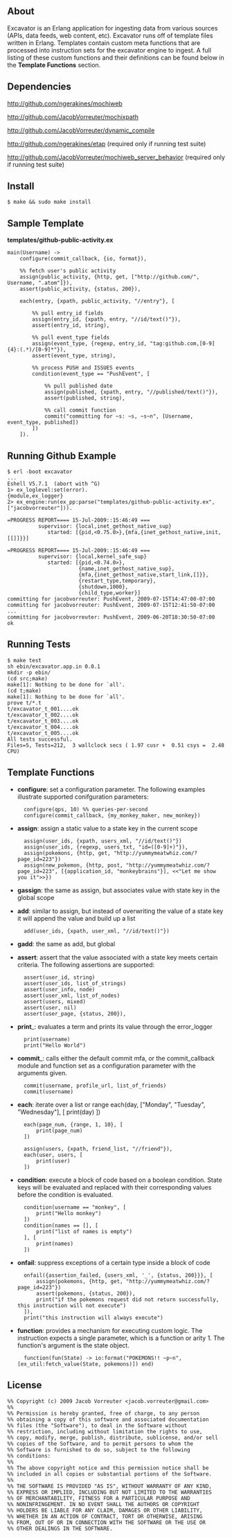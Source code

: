 ## About
Excavator is an Erlang application for ingesting data from various sources (APIs, data feeds, web content, etc). Excavator runs off of template files written in Erlang. Templates contain custom meta functions that are processed into instruction sets for the excavator engine to ingest. A full listing of these custom functions and their definitions can be found below in the __Template Functions__ section.

## Dependencies

<http://github.com/ngerakines/mochiweb>

<http://github.com/JacobVorreuter/mochixpath>

<http://github.com/JacobVorreuter/dynamic_compile>

<http://github.com/ngerakines/etap> (required only if running test suite)

<http://github.com/JacobVorreuter/mochiweb_server_behavior> (required only if running test suite)

## Install

	$ make && sudo make install
	
## Sample Template

__templates/github-public-activity.ex__

	main(Username) ->
	    configure(commit_callback, {io, format}),

	    %% fetch user's public activity
	    assign(public_activity, {http, get, ["http://github.com/", Username, ".atom"]}),
	    assert(public_activity, {status, 200}),

	    each(entry, {xpath, public_activity, "//entry"}, [

	        %% pull entry_id fields
	        assign(entry_id, {xpath, entry, "//id/text()"}),
	        assert(entry_id, string),
    
	        %% pull event_type fields
	        assign(event_type, {regexp, entry_id, "tag:github.com,[0-9]{4}:(.*)/[0-9]*"}),
	        assert(event_type, string),

	        %% process PUSH and ISSUES events
	        condition(event_type == "PushEvent", [
    
	            %% pull published date
	            assign(published, {xpath, entry, "//published/text()"}),
	            assert(published, string),
                
	            %% call commit function
	            commit("committing for ~s: ~s, ~s~n", [Username, event_type, published])
	        ])
	    ]).
	
## Running Github Example

	$ erl -boot excavator
	...
	Eshell V5.7.1  (abort with ^G)
	1> ex_loglevel:set(error).
	{module,ex_logger}
	2> ex_engine:run(ex_pp:parse("templates/github-public-activity.ex", ["jacobvorreuter"])).
	
	=PROGRESS REPORT==== 15-Jul-2009::15:46:49 ===
	          supervisor: {local,inet_gethost_native_sup}
	             started: [{pid,<0.75.0>},{mfa,{inet_gethost_native,init,[[]]}}]

	=PROGRESS REPORT==== 15-Jul-2009::15:46:49 ===
	          supervisor: {local,kernel_safe_sup}
	             started: [{pid,<0.74.0>},
	                       {name,inet_gethost_native_sup},
	                       {mfa,{inet_gethost_native,start_link,[]}},
	                       {restart_type,temporary},
	                       {shutdown,1000},
	                       {child_type,worker}]
	committing for jacobvorreuter: PushEvent, 2009-07-15T14:47:00-07:00
	committing for jacobvorreuter: PushEvent, 2009-07-15T12:41:50-07:00
	...
	committing for jacobvorreuter: PushEvent, 2009-06-20T18:30:50-07:00
	ok
	
## Running Tests

	$ make test
	sh ebin/excavator.app.in 0.0.1
	mkdir -p ebin/
	(cd src;make)
	make[1]: Nothing to be done for `all'.
	(cd t;make)
	make[1]: Nothing to be done for `all'.
	prove t/*.t
	t/excavator_t_001....ok                                                      
	t/excavator_t_002....ok                                                      
	t/excavator_t_003....ok                                                      
	t/excavator_t_004....ok                                                      
	t/excavator_t_005....ok                                                      
	All tests successful.
	Files=5, Tests=212,  3 wallclock secs ( 1.97 cusr +  0.51 csys =  2.48 CPU)

## Template Functions
* __configure__: set a configuration parameter. The following examples illustrate supported conifguration parameters:

		configure(qps, 10) %% queries-per-second
		configure(commit_callback, {my_monkey_maker, new_monkey})
* __assign__: assign a static value to a state key in the current scope

		assign(user_ids, {xpath, users_xml, "//id/text()"})
		assign(user_ids, {regexp, users_txt, "id=([0-9]+)"}),
		assign(pokemons, {http, get, "http://yummymeatwhiz.com/?page_id=223"})
		assign(new_pokemon, {http, post, "http://yummymeatwhiz.com/?page_id=223", [{application_id, "monkeybrains"}], <<"Let me show you it">>})
* __gassign__: the same as assign, but associates value with state key in the global scope
* __add__: similar to assign, but instead of overwriting the value of a state key it will append the value and build up a list

		add(user_ids, {xpath, user_xml, "//id/text()"})
* __gadd__: the same as add, but global
* __assert__: assert that the value associated with a state key meets certain criteria. The following assertions are supported:

		assert(user_id, string)
		assert(user_ids, list_of_strings)
		assert(user_info, node)
		assert(user_xml, list_of_nodes)
		assert(users, mixed)
		assert(user, nil)
		assert(user_page, {status, 200}),
* __print___: evaluates a term and prints its value through the error_logger

		print(username)
		print("Hello World")
* __commit___: calls either the default commit mfa, or the commit_callback module and function set as a configuration parameter with the arguments given. 
 
		commit(username, profile_url, list_of_friends)
		commit(username)
* __each__: iterate over a list or range
		each(day, ["Monday", "Tuesday", "Wednesday"], [
			print(day)
		])

		each(page_num, {range, 1, 10}, [
			print(page_num)
		])
		
		assign(users, {xpath, friend_list, "//friend"}),
		each(user, users, [
			print(user)
		])
* __condition__: execute a block of code based on a boolean condition. State keys will be evaluated and replaced with their corresponding values before the condition is evaluated.

		condition(username == "monkey", [
			print("Hello monkey")
		])
		condition(names == [], [
			print("list of names is empty")
		], [
			print(names)
		])
* __onfail__: suppress exceptions of a certain type inside a block of code

		onfail({assertion_failed, {users_xml, '_', {status, 200}}}, [
			assign(pokemons, {http, get, "http://yummymeatwhiz.com/?page_id=223"})
			assert(pokemons, {status, 200}),
			print("if the pokemons request did not return successfully, this instruction will not execute")
		]),
		print("this instruction will always execute")
* __function__: provides a mechanism for executing custom logic. The instruction expects a single parameter, which is a function or arity 1. The function's argument is the state object.

		function(fun(State) -> io:format("POKEMONS!! ~p~n", [ex_util:fetch_value(State, pokemons)]) end)
	
## License
	%% Copyright (c) 2009 Jacob Vorreuter <jacob.vorreuter@gmail.com>
	%% 
	%% Permission is hereby granted, free of charge, to any person
	%% obtaining a copy of this software and associated documentation
	%% files (the "Software"), to deal in the Software without
	%% restriction, including without limitation the rights to use,
	%% copy, modify, merge, publish, distribute, sublicense, and/or sell
	%% copies of the Software, and to permit persons to whom the
	%% Software is furnished to do so, subject to the following
	%% conditions:
	%% 
	%% The above copyright notice and this permission notice shall be
	%% included in all copies or substantial portions of the Software.
	%% 
	%% THE SOFTWARE IS PROVIDED "AS IS", WITHOUT WARRANTY OF ANY KIND,
	%% EXPRESS OR IMPLIED, INCLUDING BUT NOT LIMITED TO THE WARRANTIES
	%% OF MERCHANTABILITY, FITNESS FOR A PARTICULAR PURPOSE AND
	%% NONINFRINGEMENT. IN NO EVENT SHALL THE AUTHORS OR COPYRIGHT
	%% HOLDERS BE LIABLE FOR ANY CLAIM, DAMAGES OR OTHER LIABILITY,
	%% WHETHER IN AN ACTION OF CONTRACT, TORT OR OTHERWISE, ARISING
	%% FROM, OUT OF OR IN CONNECTION WITH THE SOFTWARE OR THE USE OR
	%% OTHER DEALINGS IN THE SOFTWARE.